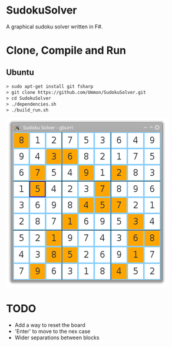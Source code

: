 # SudokuSolver
A graphical sudoku solver written in F#.

# Clone, Compile and Run

## Ubuntu

```
> sudo apt-get install git fsharp
> git clone https://github.com/Ummon/SudokuSolver.git
> cd SudokuSolver
> ./dependencies.sh
> ./build_run.sh
```

![screenshot](/Doc/sudoku_solver_screenshot.png?raw=true)


# TODO

* Add a way to reset the board
* 'Enter' to move to the nex case
* Wider separations between blocks
